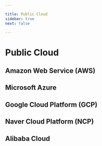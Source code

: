 ```yaml
---

title: Public Cloud
sidebar: true
next: false

---
```


# Public Cloud

## Amazon Web Service (AWS)

## Microsoft Azure

## Google Cloud Platform (GCP)

## Naver Cloud Platform (NCP)

## Alibaba Cloud




